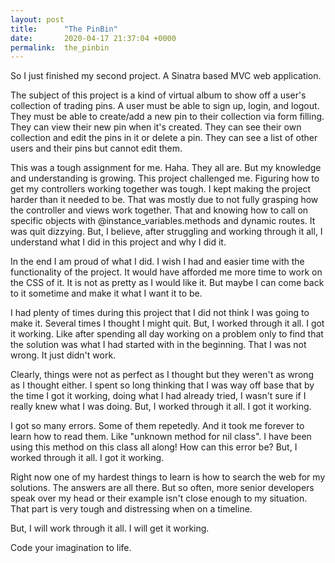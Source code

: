 ```yaml
---
layout: post
title:      "The PinBin"
date:       2020-04-17 21:37:04 +0000
permalink:  the_pinbin
---
```



So I just finished my second project. A Sinatra based MVC web application.

The subject of this project is a kind of virtual album to show off a user's collection of trading pins.
A user must be able to sign up, login, and logout.  They must be able to create/add a new pin to their collection via form filling. They can view their new pin when it's created. They can see their own collection and edit the pins in it or delete a pin. They can see a list of other users and their pins but cannot edit them. 

This was a tough assignment for me. Haha. They all are. But my knowledge and understanding is growing. This project challenged me. Figuring how to get my controllers working together was tough. I kept making the project harder than it needed to be. That was mostly due to not fully grasping how the controller and views work together. That and knowing how to call on specific objects with @instance_variables.methods and dynamic routes. It was quit dizzying. But, I believe, after struggling and working through it all, I understand what I did in this project and why I did it.

In the end I am proud of what I did. I wish I had and easier time with the functionality of the project. It would have afforded me more time to work on the CSS of it. It is not as pretty as I would like it. But maybe I can come back to it sometime and make it what I want it to be. 

I had plenty of times during this project that I did not think I was going to make it. Several times I thought I might quit. But, I worked through it all. I got it working. Like after spending all day working on a problem only to find that the solution was what I had started with in the beginning. That I was not wrong. It just didn't work.

Clearly, things were not as perfect as I thought but they weren't as wrong as I thought either. I spent so long thinking that I was way off base that by the time I got it working, doing what I had already tried, I wasn't sure if I really knew what I was doing. But, I worked through it all. I got it working. 

I got so many errors. Some of them repetedly. And it took me forever to learn how to read them. Like "unknown method for nil class".  I have been using this method on this class all along! How can this error be? But, I worked through it all. I got it working. 

Right now one of my hardest things to learn is how to search the web for my solutions. The answers are all there. But so often,  more senior developers speak over my head or their example isn't close enough to my situation. That part is very tough and distressing when on a timeline.

But, I will work through it all. I will get it working.

Code your imagination to life.


